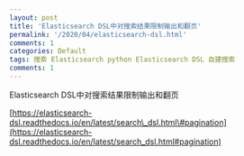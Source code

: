 ```yaml
---
layout: post
title: 'Elasticsearch DSL中对搜索结果限制输出和翻页'
permalink: '/2020/04/elasticsearch-dsl.html'
comments: 1
categories: Default
tags: 搜索 Elasticsearch python Elasticsearch DSL 自建搜索
comments: 1
---
```

Elasticsearch DSL中对搜索结果限制输出和翻页  

<script src="https://gist.github.com/napoler/a94b96b0d3855466a49767e7b2a1aa47.js"></script>

  
  
[https://elasticsearch-dsl.readthedocs.io/en/latest/search\_dsl.html\#pagination](https://elasticsearch-dsl.readthedocs.io/en/latest/search_dsl.html#pagination)
